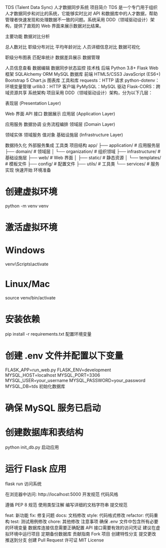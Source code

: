 TDS (Talent Data Sync) 人才数据同步系统
项目简介
TDS 是一个专门用于组织人才数据同步和对比的系统，它能够实时比对 API 和数据库中的人才数据，帮助管理者快速发现和处理数据不一致的问题。系统采用 DDD（领域驱动设计）架构，提供了直观的 Web 界面来展示数据对比结果。

主要功能
数据对比分析

总人数对比
职级分布对比
平均年龄对比
人员详细信息对比
数据可视化

职级分布图表
匹配率统计
数据差异展示
数据管理

人员信息查看
数据编辑
数据同步状态监控
技术栈
后端
Python 3.8+
Flask Web 框架
SQLAlchemy ORM
MySQL 数据库
前端
HTML5/CSS3
JavaScript (ES6+)
Bootstrap 5
Chart.js 图表库
工具和库
requests：HTTP 请求
python-dotenv：环境变量管理
urllib3：HTTP 客户端
PyMySQL：MySQL 驱动
Flask-CORS：跨域资源共享
系统架构
项目采用 DDD（领域驱动设计）架构，分为以下几层：

表现层 (Presentation Layer)

Web 界面
API 接口
数据展示
应用层 (Application Layer)

应用服务
数据协调
业务流程编排
领域层 (Domain Layer)

领域实体
领域服务
值对象
基础设施层 (Infrastructure Layer)

数据持久化
外部服务集成
工具类
项目结构
app/
├── application/          # 应用服务层
├── domain/              # 领域层
│   └── organization/    # 组织领域
├── infrastructure/      # 基础设施层
├── web/                 # Web 界面
│   ├── static/         # 静态资源
│   └── templates/      # 模板文件
├── config/             # 配置文件
├── utils/              # 工具类
└── services/           # 服务实现
快速开始
环境准备

# 创建虚拟环境
python -m venv venv

# 激活虚拟环境
# Windows
venv\Scripts\activate
# Linux/Mac
source venv/bin/activate

# 安装依赖
pip install -r requirements.txt
配置环境变量

# 创建 .env 文件并配置以下变量
FLASK_APP=run_web.py
FLASK_ENV=development
MYSQL_HOST=localhost
MYSQL_PORT=3306
MYSQL_USER=your_username
MYSQL_PASSWORD=your_password
MYSQL_DB=tds
初始化数据库

# 确保 MySQL 服务已启动
# 创建数据库和表结构
python init_db.py
启动应用

# 运行 Flask 应用
flask run
访问系统

在浏览器中访问: http://localhost:5000
开发规范
代码风格

遵循 PEP 8 规范
使用类型注解
编写详细的文档字符串
提交规范

feat: 新功能
fix: 修复问题
docs: 文档修改
style: 代码格式修改
refactor: 代码重构
test: 测试用例修改
chore: 其他修改
注意事项
确保 .env 文件中包含所有必要的环境变量
数据库连接信息需要正确配置
API 接口需要有效的访问凭证
建议在虚拟环境中运行项目
定期备份数据库
贡献指南
Fork 项目
创建特性分支
提交更改
推送到分支
创建 Pull Request
许可证
MIT License
